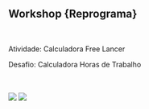 <h2>Workshop {Reprograma}</h2><br>

<p>Atividade: Calculadora Free Lancer</p>
<p>Desafio: Calculadora Horas de Trabalho</p><br><br>

<img src = "https://github.com/LaisMaas/ReprogramaXP_BackEnd_JavaScript/blob/master/ReprogramaXP_S0_WorkshopProjFreeLancer/img/calculadoraFreeLancer2.png">


<img src = "https://github.com/LaisMaas/ReprogramaXP_BackEnd_JavaScript/blob/master/ReprogramaXP_S0_WorkshopProjFreeLancer/img/calculadoraHorasTrabalho.png">